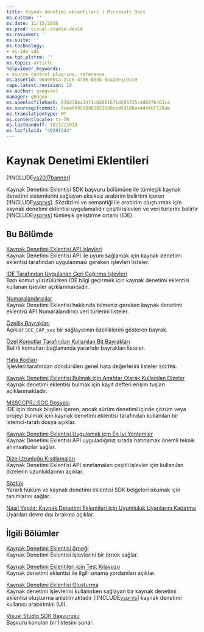 ```yaml
---
title: Kaynak denetimi eklentileri | Microsoft Docs
ms.custom: ''
ms.date: 11/15/2016
ms.prod: visual-studio-dev14
ms.reviewer: ''
ms.suite: ''
ms.technology:
- vs-ide-sdk
ms.tgt_pltfrm: ''
ms.topic: article
helpviewer_keywords:
- source control plug-ins, reference
ms.assetid: 964980ca-21c5-4706-8535-6ea23e1c9cc9
caps.latest.revision: 18
ms.author: gregvanl
manager: ghogen
ms.openlocfilehash: 636d36ba34f1c02061671d286725cdd80f6463ca
ms.sourcegitcommit: 9ceaf69568d61023868ced59108ae4dd46f720ab
ms.translationtype: MT
ms.contentlocale: tr-TR
ms.lasthandoff: 10/12/2018
ms.locfileid: "49291544"
---
```

# <a name="source-control-plug-ins"></a>Kaynak Denetimi Eklentileri
[!INCLUDE[vs2017banner](../includes/vs2017banner.md)]

Kaynak Denetimi Eklentisi SDK başvuru bölümüne ile tümleşik kaynak denetimi sistemlerini sağlayan eksiksiz arabirim belirtimi içeren [!INCLUDE[vsprvs](../includes/vsprvs-md.md)]. Sözdizimi ve semantiği ile arabirim oluşturmak için kaynak denetimi eklentisi uygulamalıdır çeşitli işlevleri ve veri türlerini belirtir [!INCLUDE[vsprvs](../includes/vsprvs-md.md)] tümleşik geliştirme ortamı (IDE).  
  
## <a name="in-this-section"></a>Bu Bölümde  
 [Kaynak Denetimi Eklentisi API İşlevleri](../extensibility/source-control-plug-in-api-functions.md)  
 Kaynak Denetimi Eklentisi API ile uyum sağlamak için kaynak denetimi eklentisi tarafından uygulanması gereken işlevleri listeler.  
  
 [IDE Tarafından Uygulanan Geri Çağırma İşlevleri](../extensibility/callback-functions-implemented-by-the-ide.md)  
 Bazı komut yürütülürken IDE bilgi geçirmek için kaynak denetimi eklentisi kullanan işlevler açıklanmaktadır.  
  
 [Numaralandırıcılar](../extensibility/enumerators.md)  
 Kaynak Denetimi Eklentisi hakkında bilmeniz gereken kaynak denetimi eklentisi API Numaralandırıcı veri türlerini listeler.  
  
 [Özellik Bayrakları](../extensibility/capability-flags.md)  
 Açıklar `SCC_CAP_xxx` bir sağlayıcının özelliklerini gösteren bayrak.  
  
 [Özel Komutlar Tarafından Kullanılan Bit Bayrakları](../extensibility/bitflags-used-by-specific-commands.md)  
 Belirli komutları bağlamında yararlıdır bayrakları listeler.  
  
 [Hata Kodları](../extensibility/error-codes.md)  
 İşlevleri tarafından döndürülen genel hata değerlerini listeler `SCCTRN`.  
  
 [Kaynak Denetimi Eklentisi Bulmak için Anahtar Olarak Kullanılan Dizeler](../extensibility/strings-used-as-keys-for-finding-a-source-control-plug-in.md)  
 Kaynak denetimi eklentisi bulmak için kayıt defteri erişim tuşları açıklanmaktadır.  
  
 [MSSCCPRJ.SCC Dosyası](../extensibility/mssccprj-scc-file.md)  
 IDE için donuk bilgileri içeren, ancak sürüm denetimi içinde çözüm veya projeyi bulmak için kaynak denetimi eklentisi tarafından kullanılan bir istemci-tarafı dosya açıklar.  
  
 [Kaynak Denetimi Eklentisi Uygulamak için En İyi Yöntemler](../extensibility/best-practices-for-implementing-a-source-control-plug-in.md)  
 Kaynak Denetimi Eklentisi API uyguladığınız sırada hatırlamak önemli teknik anımsatıcılar sağlar.  
  
 [Dize Uzunluğu Kısıtlamaları](../extensibility/restrictions-on-string-lengths.md)  
 Kaynak Denetimi Eklentisi API sınırlamaları çeşitli işlevler için kullanılan dizelerin uzunluklarının açıklar.  
  
 [Sözlük](../extensibility/source-control-plug-in-glossary.md)  
 Yararlı hüküm ve kaynak denetimi eklentisi SDK belgeleri okumak için tanımlarını sağlar.  
  
 [Nasıl Yapılır: Kaynak Denetimi Eklentileri için Uyumluluk Uyarılarını Kapatma](../extensibility/how-to-turn-off-compatibility-warnings-for-source-control-plug-ins.md)  
 Uyarıları devre dışı bırakma açıklar.  
  
## <a name="related-sections"></a>İlgili Bölümler  
 [Kaynak Denetimi Eklentisi örneği](http://msdn.microsoft.com/en-us/61de7d2b-71db-451e-8e3e-d41b11c7a4ca)  
 Kaynak Denetimi Eklentisi işlevlerini bir örnek sağlar.  
  
 [Kaynak Denetimi Eklentileri için Test Kılavuzu](../extensibility/internals/test-guide-for-source-control-plug-ins.md)  
 Kaynak denetimi eklentisi ile ilgili sınama yordamları açıklar.  
  
 [Kaynak Denetimi Eklentisi Oluşturma](../extensibility/internals/creating-a-source-control-plug-in.md)  
 Kaynak denetimi işlevlerini kullanırken sağlayan bir kaynak denetimi eklentisi oluşturma anlatılmaktadır [!INCLUDE[vsprvs](../includes/vsprvs-md.md)] kaynak denetimi kullanıcı arabirimini (UI).  
  
 [Visual Studio SDK Başvurusu](../extensibility/visual-studio-sdk-reference.md)  
 Başvuru konuları bir listesini sunar.

